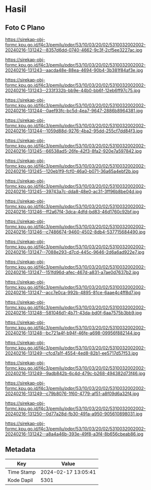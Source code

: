 # Hasil

## Foto C Plano

https://sirekap-obj-formc.kpu.go.id/f4c3/pemilu/pdpr/53/10/03/20/02/5310032002002-20240216-131242--8357d6dd-0740-4662-9c3f-2cf5ee3227ac.jpg

https://sirekap-obj-formc.kpu.go.id/f4c3/pemilu/pdpr/53/10/03/20/02/5310032002002-20240216-131243--aacda48e-88ea-4694-90b4-3b381f84af3e.jpg

https://sirekap-obj-formc.kpu.go.id/f4c3/pemilu/pdpr/53/10/03/20/02/5310032002002-20240216-131243--233f332b-bb9e-44b0-bb6f-12eb6ff97c75.jpg

https://sirekap-obj-formc.kpu.go.id/f4c3/pemilu/pdpr/53/10/03/20/02/5310032002002-20240216-131244--0aef93fc-bc5d-4ea7-9647-2886b8964381.jpg

https://sirekap-obj-formc.kpu.go.id/f4c3/pemilu/pdpr/53/10/03/20/02/5310032002002-20240216-131244--1059d88d-9276-4ba2-95dd-255cf7dd84f3.jpg

https://sirekap-obj-formc.kpu.go.id/f4c3/pemilu/pdpr/53/10/03/20/02/5310032002002-20240216-131245--66538ad5-26fe-42f3-8fa2-920e7a597842.jpg

https://sirekap-obj-formc.kpu.go.id/f4c3/pemilu/pdpr/53/10/03/20/02/5310032002002-20240216-131245--120eb1f9-fcf0-46a0-b071-36a65a4ebf2b.jpg

https://sirekap-obj-formc.kpu.go.id/f4c3/pemilu/pdpr/53/10/03/20/02/5310032002002-20240216-131245--39743a7c-dda8-48e0-ac31-3ff96b8be04d.jpg

https://sirekap-obj-formc.kpu.go.id/f4c3/pemilu/pdpr/53/10/03/20/02/5310032002002-20240216-131246--ff2a67f4-3dca-4dfd-bd83-46d1760c92bf.jpg

https://sirekap-obj-formc.kpu.go.id/f4c3/pemilu/pdpr/53/10/03/20/02/5310032002002-20240216-131246--c7486674-9460-4502-8db4-537715684490.jpg

https://sirekap-obj-formc.kpu.go.id/f4c3/pemilu/pdpr/53/10/03/20/02/5310032002002-20240216-131247--7088e293-d7cd-445c-9646-2d6a6ad922e7.jpg

https://sirekap-obj-formc.kpu.go.id/f4c3/pemilu/pdpr/53/10/03/20/02/5310032002002-20240216-131247--151fd96d-afec-467d-a831-a7ae0d7637b2.jpg

https://sirekap-obj-formc.kpu.go.id/f4c3/pemilu/pdpr/53/10/03/20/02/5310032002002-20240216-131247--acc7e0ca-992b-4895-81ce-6aae4c4ff8d7.jpg

https://sirekap-obj-formc.kpu.go.id/f4c3/pemilu/pdpr/53/10/03/20/02/5310032002002-20240216-131248--581046d1-4b71-43da-bd0f-6aa7575b3bb9.jpg

https://sirekap-obj-formc.kpu.go.id/f4c3/pemilu/pdpr/53/10/03/20/02/5310032002002-20240216-131248--bc721a4f-b94f-46fe-a698-09956f882144.jpg

https://sirekap-obj-formc.kpu.go.id/f4c3/pemilu/pdpr/53/10/03/20/02/5310032002002-20240216-131249--cfcd7a1f-4554-4ed8-82b1-ee5717d57f53.jpg

https://sirekap-obj-formc.kpu.go.id/f4c3/pemilu/pdpr/53/10/03/20/02/5310032002002-20240216-131249--9adb842b-6c4d-479c-b268-494382d73f46.jpg

https://sirekap-obj-formc.kpu.go.id/f4c3/pemilu/pdpr/53/10/03/20/02/5310032002002-20240216-131249--c79b8076-1f60-4779-af51-a8f09d6a32f4.jpg

https://sirekap-obj-formc.kpu.go.id/f4c3/pemilu/pdpr/53/10/03/20/02/5310032002002-20240216-131250--0d77a28d-fb30-491a-a950-905610898031.jpg

https://sirekap-obj-formc.kpu.go.id/f4c3/pemilu/pdpr/53/10/03/20/02/5310032002002-20240216-131242--a8a4a46b-393e-49f8-a3f4-8b656cbeab86.jpg


## Metadata

| Key        | Value               |
| ---------- | ------------------- |
| Time Stamp | 2024-02-17 13:05:41 |
| Kode Dapil | 5301                |



